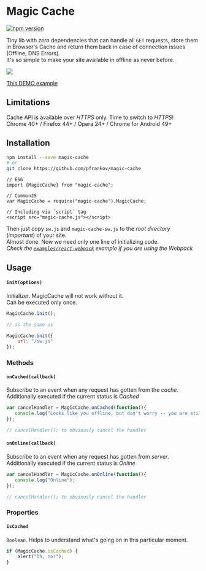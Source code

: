 # Magic Cache
[![npm version](https://badge.fury.io/js/magic-cache.svg)](https://www.npmjs.com/package/magic-cache)

Tiny lib with _zero_ dependencies that can handle all `GET` requests, store them in Browser's Cache and return them back in case of connection issues (Offline, DNS Errors).  
It's so simple to make your site available in offline as never before.

<img src="https://cloud.githubusercontent.com/assets/584632/14590104/aadf0a6a-0514-11e6-9b22-ad9a144e9731.gif"/>

[This DEMO example](https://rawgit.com/pfrankov/magic-cache/master/examples/example.html)

## Limitations
Cache API is available over _HTTPS_ only. Time to switch to _HTTPS_!  
Chrome 40+ / Firefox 44+ / Opera 24+ / Chrome for Android 49+

## Installation

```bash
npm install --save magic-cache
# or
git clone https://github.com/pfrankov/magic-cache
```
```
// ES6
import {MagicCache} from "magic-cache";

// CommonJS
var MagicCache = require("magic-cache").MagicCache;

// Including via `script` tag
<script src="magic-cache.js"></script>
```
Then just copy `sw.js` and `magic-cache-sw.js` to the _root directory_ (*important*) of your site.  
Almost done. Now we need only one line of initializing code.  
_Check the [`examples/react-webpack`](https://github.com/pfrankov/magic-cache/tree/master/examples/react-webpack) example if you are using the Webpack_

## Usage

#### `init(options)`

Initializer. MagicCache will not work without it.  
Can be executed only once.

```js
MagicCache.init();

// is the same as

MagicCache.init({
    url: "/sw.js"
});
```

### Methods

#### `onCached(callback)`

Subscribe to an event when any request has gotten from the *cache*.
Additionally executed if the current status is _Cached_

```js
var cancelHandler = MagicCache.onCached(function(){
   console.log("Looks like you offline, but don't worry -- you are still geting cached pages"); 
});

// cancelHandler(); to obviously cancel the handler
```

#### `onOnline(callback)`

Subscribe to an event when any request has gotten from *server*.
Additionally executed if the current status is _Online_ 

```js
var cancelHandler = MagicCache.onOnline(function(){
   console.log("Online"); 
});

// cancelHandler(); to obviously cancel the handler 
```

### Properties

#### `isCached`

`Boolean`. Helps to understand what's going on in this particular moment.

```js
if (MagicCache.isCached) {
    alert("Oh, no!");
}
```